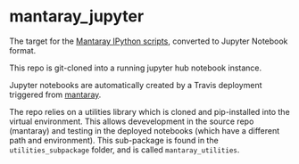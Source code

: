 # mantaray_jupyter

The target for the [Mantaray IPython scripts](https://github.com/oceanprotocol/mantaray/tree/develop/ipython_scripts), converted to Jupyter Notebook format. 

This repo is git-cloned into a running jupyter hub notebook instance. 

Jupyter notebooks are automatically created by a Travis deployment triggered from [mantaray](https://github.com/oceanprotocol/mantaray). 

The repo relies on a utilities library which is cloned and pip-installed into the virtual environment. This allows devevelopment in the source repo (mantaray) and testing in the deployed notebooks (which have a different path and environment). This sub-package is found in the `utilities_subpackage` folder, and is called `mantaray_utilities`.
